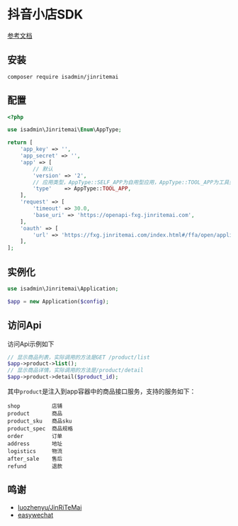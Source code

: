 # 抖音小店SDK

[参考文档](./docs/index.md)

## 安装
```
composer require isadmin/jinritemai
```

## 配置
```php
<?php

use isadmin\Jinritemai\Enum\AppType;

return [
    'app_key' => '',
    'app_secret' => '',
    'app' => [
        // 默认
        'version' => '2',
        // 应用类型，AppType::SELF_APP为自用型应用，AppType::TOOL_APP为工具型应用
        'type'    => AppType::TOOL_APP,
    ],
    'request' => [
        'timeout' => 30.0,
        'base_uri' => 'https://openapi-fxg.jinritemai.com',
    ],
    'oauth' => [
        'url' => 'https://fxg.jinritemai.com/index.html#/ffa/open/applicationAuthorize',
    ],
];
```

## 实例化
```php
use isadmin\Jinritemai\Application;

$app = new Application($config);
```

## 访问Api
访问Api示例如下
```php
// 显示商品列表，实际调用的方法是GET /product/list
$app->product->list();
// 显示商品详情，实际调用的方法是/product/detail
$app->product->detail($product_id);
```
其中```product```是注入到app容器中的商品接口服务，支持的服务如下：
```
shop          店铺
product       商品
product_sku   商品sku
product_spec  商品规格
order         订单
address       地址
logistics     物流
after_sale    售后
refund        退款
```

## 鸣谢
+ [luozhenyu/JinRiTeMai](https://github.com/luozhenyu/JinRiTeMai)
+ [easywechat](https://github.com/overtrue/wechat)
